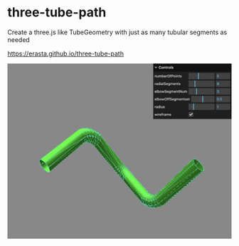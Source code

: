 # three-tube-path
Create a three.js like TubeGeometry with just as many tubular segments as needed

https://erasta.github.io/three-tube-path

<img src="files/ScreenShot.png"/>